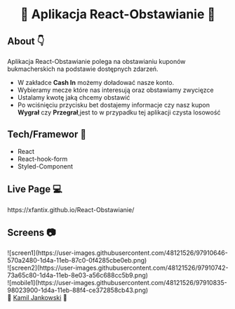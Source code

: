 <h1 align="center"> 
🎉 Aplikacja React-Obstawianie 🎉
</h1>
<h2>
About 👇
</h2>
<p>
Aplikacja React-Obstawianie polega na obstawianiu kuponów bukmacherskich na podstawie dostępnych zdarzeń. 
<ul>
<li>W zakładce <b>Cash In</b> możemy doładować nasze konto.</li>
<li>Wybieramy mecze które nas interesują oraz obstawiamy zwycięzce</li>
<li>Ustalamy kwotę jaką chcemy obstawić</li>
<li>Po wciśnięciu przycisku bet dostajemy informacje czy nasz kupon <b>Wygrał</b> czy <b>Przegrał</b>,jest to w przypadku tej aplikacji czysta losowość</li> 
</ul>
</p>

<h2>
Tech/Framewor 🔧
</h2>
<ul>
<li>React</li>
<li>React-hook-form</li>
<li>Styled-Component</li>
</ul>
<h2>
Live Page 💻
</h2>
<a>https://xfantix.github.io/React-Obstawianie/</a>
<h2>
Screens 📷
</h2>
![screen1](https://user-images.githubusercontent.com/48121526/97910646-570a2480-1d4a-11eb-87c0-0f4285cbe0eb.png)
<br/>
![screen2](https://user-images.githubusercontent.com/48121526/97910742-73a65c80-1d4a-11eb-8e03-a56c688cc5b9.png)
<br/>
![mobile1](https://user-images.githubusercontent.com/48121526/97910835-98023900-1d4a-11eb-88f4-ce372858cb43.png)

<footer> 	👦 <a href="https://www.facebook.com/kamil.jankowski.319">Kamil Jankowski</a> 	👦 </footer>
